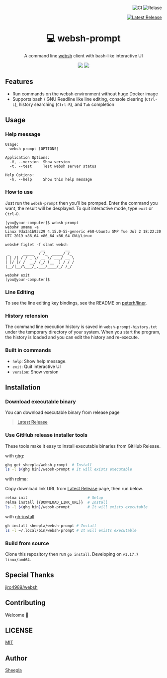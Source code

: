 <div align="right">

![CI](https://github.com/sheepla/websh-prompt/actions/workflows/ci.yml/badge.svg)
![Relase](https://github.com/sheepla/websh-prompt/actions/workflows/release.yml/badge.svg)

<a href="https://github.com/sheepla/websh-prompt/releases/latest">

![Latest Release](https://img.shields.io/github/v/release/sheepla/websh-prompt?style=flat-square)

</a>

</div>

<div align="center">

# 💻 websh-prompt

</div>

<div align="center">

A command line [websh](https://github.com/jiro4989/websh) client with bash-like interactive UI

![](https://img.shields.io/static/v1?label=Language&message=Go&color=blue&style=flat-square)
![](https://img.shields.io/static/v1?label=License&message=MIT&color=blue&style=flat-square)

</div>

## Features

- Run commands on the websh environment without huge Docker image
- Supports bash / GNU Readline like line editing, console clearing (`Ctrl-L`), history searching (`Ctrl-R`), and `Tab` completion

## Usage

### Help message

```
Usage:
  websh-prompt [OPTIONS]

Application Options:
  -V, --version  Show version
  -t, --test     Test websh server status

Help Options:
  -h, --help     Show this help message
```

### How to use

Just run the `websh-prompt` then you'll be promped. Enter the command you want, the result will be desplayed.
To quit interactive mode, type `exit` or `Ctrl-D`.

```
[you@your-computer]$ websh-prompt
websh# uname -a
Linux 9da3a1b93c29 4.15.0-55-generic #60-Ubuntu SMP Tue Jul 2 18:22:20 UTC 2019 x86_64 x86_64 x86_64 GNU/Linux

websh# figlet -f slant websh
                __         __  
 _      _____  / /_  _____/ /_ 
| | /| / / _ \/ __ \/ ___/ __ \
| |/ |/ /  __/ /_/ (__  ) / / /
|__/|__/\___/_.___/____/_/ /_/ 
                               
websh# exit
[you@your-computer]$ 
```

### Line Editing

To see the line editing key bindings, see the README on [peterh/liner](https://github.com/peterh/liner#readme).

### History retension

The command line execution history is saved in `websh-prompt-history.txt` under the temporary directory of your system. When you start the program, the history is loaded and you can edit the history and re-execute.

### Built in commands

- `help`: Show help message.
- `exit`: Quit interactive UI
- `version`: Show version

## Installation

### Download executable binary

You can download executable binary from release page

> [Latest Release](https://github.com/sheepla/websh-prompt/releases/latest)

### Use GitHub release installer tools

These tools make it easy to install executable binaries from GitHub Release.

with [ghg](https://github.com/Songmu/ghg):

```bash
ghg get sheepla/websh-prompt  # Install
ls -l $(ghg bin)/websh-prompt # It will exists executable
```

with [relma](https://github.com/jiro4989/relma):

Copy download link URL from [Latest Release](https://github.com/sheepla/websh-prompt/releases/latest) page, then run below.


```bash
relma init                           # Setup
relma install {{DOWNLOAD_LINK_URL}}  # Install
ls -l $(ghg bin)/websh-prompt        # It will exists executable
```

with [gh-install](https://github.com/redraw/gh-install)

```bash
gh install sheepla/websh-prompt # Install
ls -l ~/.local/bin/websh-prompt # It will exists executable
```

### Build from source

Clone this repository then run `go install`.
Developing on `v1.17.7 linux/amd64`.

## Special Thanks

[jiro4989/websh](https://github.com/jiro4989/websh) 

## Contributing

Welcome 💖

## LICENSE

[MIT](./LICENSE)

## Author

[Sheepla](https://github.com/sheepla)
